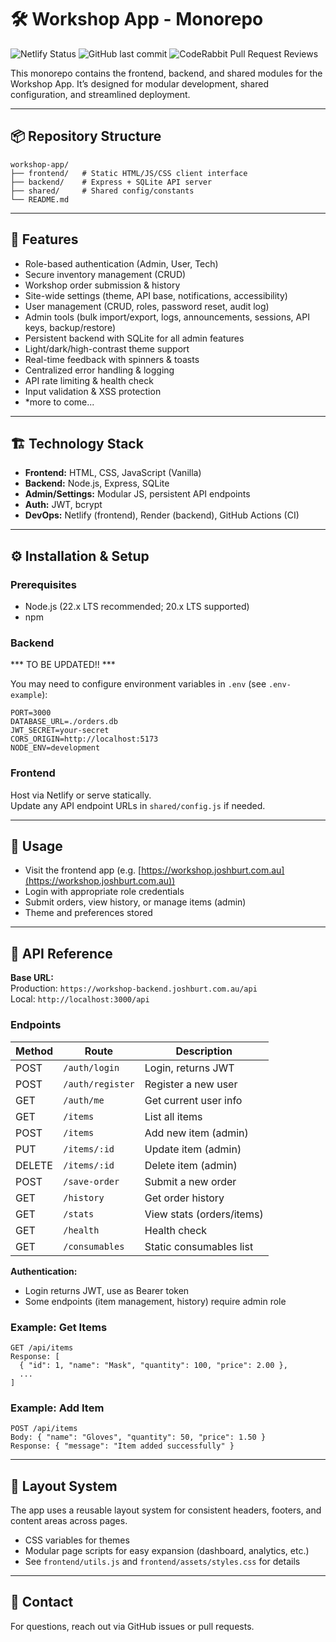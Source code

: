 # 🛠 Workshop App - Monorepo

![Netlify Status](https://api.netlify.com/api/v1/badges/f4beb07d-7307-436f-879a-d9a8167934dd/deploy-status)
![GitHub last commit](https://img.shields.io/github/last-commit/SmokeHound/workshop-app)
![CodeRabbit Pull Request Reviews](https://img.shields.io/coderabbit/prs/github/SmokeHound/workshop-app?label=CodeRabbit+Reviews)

This monorepo contains the frontend, backend, and shared modules for the Workshop App. It’s designed for modular development, shared configuration, and streamlined deployment.

---

## 📦 Repository Structure

```plaintext
workshop-app/
├── frontend/   # Static HTML/JS/CSS client interface
├── backend/    # Express + SQLite API server
├── shared/     # Shared config/constants
└── README.md
```

---

## 🚀 Features

- Role-based authentication (Admin, User, Tech)
- Secure inventory management (CRUD)
- Workshop order submission & history
- Site-wide settings (theme, API base, notifications, accessibility)
- User management (CRUD, roles, password reset, audit log)
- Admin tools (bulk import/export, logs, announcements, sessions, API keys, backup/restore)
- Persistent backend with SQLite for all admin features
- Light/dark/high-contrast theme support
- Real-time feedback with spinners & toasts
- Centralized error handling & logging
- API rate limiting & health check
- Input validation & XSS protection
- *more to come...

---

## 🏗️ Technology Stack

- **Frontend:** HTML, CSS, JavaScript (Vanilla)
- **Backend:** Node.js, Express, SQLite
- **Admin/Settings:** Modular JS, persistent API endpoints
- **Auth:** JWT, bcrypt
- **DevOps:** Netlify (frontend), Render (backend), GitHub Actions (CI)

---

## ⚙️ Installation & Setup

### Prerequisites

- Node.js (22.x LTS recommended; 20.x LTS supported)
- npm

### Backend

*** TO BE UPDATED!! ***

You may need to configure environment variables in `.env` (see `.env-example`):

```env
PORT=3000
DATABASE_URL=./orders.db
JWT_SECRET=your-secret
CORS_ORIGIN=http://localhost:5173
NODE_ENV=development
```

### Frontend

Host via Netlify or serve statically.  
Update any API endpoint URLs in `shared/config.js` if needed.

---

## 📄 Usage

- Visit the frontend app (e.g. [https://workshop.joshburt.com.au](https://workshop.joshburt.com.au))
- Login with appropriate role credentials
- Submit orders, view history, or manage items (admin)
- Theme and preferences stored

---

## 🔌 API Reference

**Base URL:**  
Production: `https://workshop-backend.joshburt.com.au/api`  
Local: `http://localhost:3000/api`

### Endpoints

| Method | Route                | Description                    |
|--------|----------------------|--------------------------------|
| POST   | `/auth/login`        | Login, returns JWT             |
| POST   | `/auth/register`     | Register a new user            |
| GET    | `/auth/me`           | Get current user info          |
| GET    | `/items`             | List all items                 |
| POST   | `/items`             | Add new item (admin)           |
| PUT    | `/items/:id`         | Update item (admin)            |
| DELETE | `/items/:id`         | Delete item (admin)            |
| POST   | `/save-order`        | Submit a new order             |
| GET    | `/history`           | Get order history              |
| GET    | `/stats`             | View stats (orders/items)      |
| GET    | `/health`            | Health check                   |
| GET    | `/consumables`       | Static consumables list        |

**Authentication:**  
- Login returns JWT, use as Bearer token  
- Some endpoints (item management, history) require admin role

### Example: Get Items

```http
GET /api/items
Response: [
  { "id": 1, "name": "Mask", "quantity": 100, "price": 2.00 },
  ...
]
```

### Example: Add Item

```http
POST /api/items
Body: { "name": "Gloves", "quantity": 50, "price": 1.50 }
Response: { "message": "Item added successfully" }
```

---

## 🎨 Layout System

The app uses a reusable layout system for consistent headers, footers, and content areas across pages.  
- CSS variables for themes  
- Modular page scripts for easy expansion (dashboard, analytics, etc.)  
- See `frontend/utils.js` and `frontend/assets/styles.css` for details

---

## 💬 Contact

For questions, reach out via GitHub issues or pull requests.
